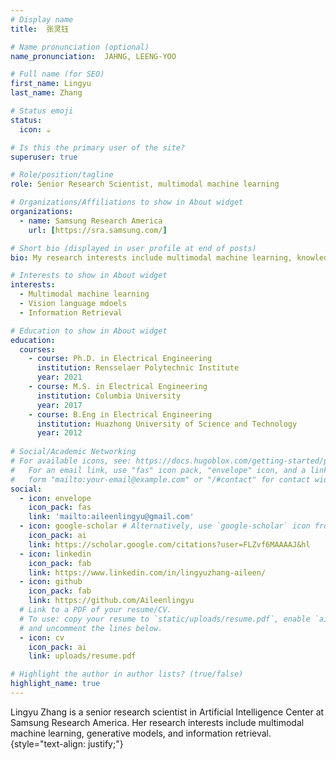 ```yaml
---
# Display name
title:  张灵钰

# Name pronunciation (optional)
name_pronunciation:  JAHNG, LEENG-YOO

# Full name (for SEO)
first_name: Lingyu
last_name: Zhang

# Status emoji
status:
  icon: ☕️

# Is this the primary user of the site?
superuser: true

# Role/position/tagline
role: Senior Research Scientist, multimodal machine learning

# Organizations/Affiliations to show in About widget
organizations:
  - name: Samsung Research America
    url: [https://sra.samsung.com/]

# Short bio (displayed in user profile at end of posts)
bio: My research interests include multimodal machine learning, knowledge and dialogue and generative models.

# Interests to show in About widget
interests:
  - Multimodal machine learning
  - Vision language mdoels
  - Information Retrieval

# Education to show in About widget
education:
  courses:
    - course: Ph.D. in Electrical Engineering
      institution: Rensselaer Polytechnic Institute
      year: 2021
    - course: M.S. in Electrical Engineering
      institution: Columbia University
      year: 2017
    - course: B.Eng in Electrical Engineering
      institution: Huazhong University of Science and Technology
      year: 2012
  
# Social/Academic Networking
# For available icons, see: https://docs.hugoblox.com/getting-started/page-builder/#icons
#   For an email link, use "fas" icon pack, "envelope" icon, and a link in the
#   form "mailto:your-email@example.com" or "/#contact" for contact widget.
social:
  - icon: envelope
    icon_pack: fas
    link: 'mailto:aileenlingyu@gmail.com'
  - icon: google-scholar # Alternatively, use `google-scholar` icon from `ai` icon pack
    icon_pack: ai
    link: https://scholar.google.com/citations?user=FLZvf6MAAAAJ&hl       
  - icon: linkedin
    icon_pack: fab
    link: https://www.linkedin.com/in/lingyuzhang-aileen/
  - icon: github
    icon_pack: fab
    link: https://github.com/Aileenlingyu
  # Link to a PDF of your resume/CV.
  # To use: copy your resume to `static/uploads/resume.pdf`, enable `ai` icons in `params.yaml`,
  # and uncomment the lines below.
  - icon: cv
    icon_pack: ai
    link: uploads/resume.pdf

# Highlight the author in author lists? (true/false)
highlight_name: true
---
```


Lingyu Zhang is a senior research scientist in Artificial Intelligence Center at Samsung Research America. Her research interests include multimodal machine learning, generative models, and information retrieval.
{style="text-align: justify;"}
